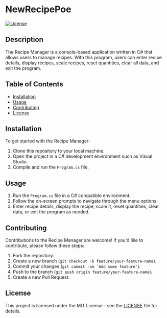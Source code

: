 # NewRecipePoe

[![License](https://img.shields.io/badge/License-MIT-blue.svg)](LICENSE)

## Description

The Recipe Manager is a console-based application written in C# that allows users to manage recipes. With this program, users can enter recipe details, display recipes, scale recipes, reset quantities, clear all data, and exit the program.

## Table of Contents

- [Installation](#installation)
- [Usage](#usage)
- [Contributing](#contributing)
- [License](#license)

## Installation

To get started with the Recipe Manager:

1. Clone this repository to your local machine.
2. Open the project in a C# development environment such as Visual Studio.
3. Compile and run the `Program.cs` file.

## Usage

1. Run the `Program.cs` file in a C# compatible environment.
2. Follow the on-screen prompts to navigate through the menu options.
3. Enter recipe details, display the recipe, scale it, reset quantities, clear data, or exit the program as needed.

## Contributing

Contributions to the Recipe Manager are welcome! If you'd like to contribute, please follow these steps:

1. Fork the repository.
2. Create a new branch (`git checkout -b feature/your-feature-name`).
3. Commit your changes (`git commit -am 'Add some feature'`).
4. Push to the branch (`git push origin feature/your-feature-name`).
5. Create a new Pull Request.

## License

This project is licensed under the MIT License - see the [LICENSE](LICENSE) file for details.
##
##

